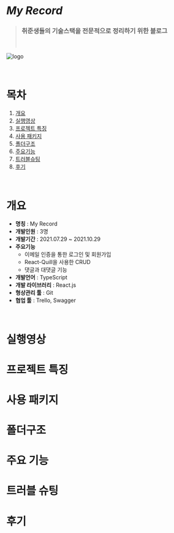 # _My Record_

> ### **취준생들의 기술스택을 전문적으로 정리하기 위한 블로그**
>
> <br/>

![logo](https://user-images.githubusercontent.com/68778883/139292377-573b3eb4-b7d7-409a-bff1-06187adc5789.png)

<br/>

# 목차

1. [개요](#개요)
2. [실행영상](#실행영상)
3. [프로젝트 특징](#프로젝트-특징)
4. [사용 패키지](#사용-패키지)
5. [폴더구조](#폴더구조)
6. [주요기능](#주요-기능)
7. [트러블슈팅](#트러블-슈팅)
8. [후기](#후기)

<br/>

# 개요

- **명칭** : My Record
- **개발인원** : 3명
- **개발기간** : 2021.07.29 ~ 2021.10.29
- **주요기능**
  - 이메일 인증을 통한 로그인 및 회원가입
  - React-Quill을 사용한 CRUD
  - 댓글과 대댓글 기능
- **개발언어** : TypeScript
- **개발 라이브러리** : React.js
- **형상관리 툴** : Git
- **협업 툴** : Trello, Swagger

<br/>

# 실행영상

# 프로젝트 특징

# 사용 패키지

# 폴더구조

# 주요 기능

# 트러블 슈팅

# 후기
